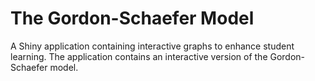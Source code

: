 # The Gordon-Schaefer Model
A Shiny application containing interactive graphs to enhance student learning. The application contains an interactive version of the Gordon-Schaefer model. 
